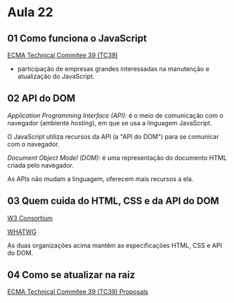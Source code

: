 # Aula 22

## 01 Como funciona o JavaScript

[ECMA Technical Commitee 39 (TC39)](https://github.com/tc39)

- participação de empresas grandes interessadas na manutenção e atualização do JavaScript.

## 02 API do DOM

_Application Programming Interface (API)_: é o meio de comunicação com o navegador (ambiente _hosting_), em que se usa a linguagem JavaScript.

O JavaScript utiliza recursos da API (a "API do DOM") para se comunicar com o navegador.

_Document Object Model (DOM)_: é uma representação do documento HTML criada pelo navegador.

As APIs não mudam a linguagem, oferecem mais recursos a ela.

## 03 Quem cuida do HTML, CSS e da API do DOM

[W3 Consortium](https://www.w3.org/)

[WHATWG](https://whatwg.org/)

As duas organizações acima mantêm as especificações HTML, CSS e API do DOM.

## 04 Como se atualizar na raiz

[ECMA Technical Commitee 39 (TC39) Proposals](https://github.com/tc39/proposals)
